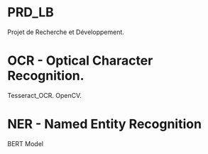 # PRD_LB
Projet de Recherche et Développement.

# OCR - Optical Character Recognition.
  Tesseract_OCR.
  OpenCV.
# NER - Named Entity Recognition
  BERT Model

